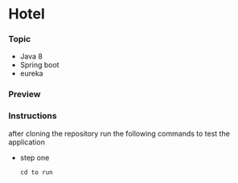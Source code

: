 # Hotel 

<h3>Topic</h3>
<ul>
  <li>Java 8 </li>
  <li>Spring boot</li>
  <li>eureka</li>
</ul>

<h3>Preview</h3>

<h3>Instructions</h3>

<p>after cloning the repository run the following commands to test the application</p>

<ul>
  <li>step one
  
```
cd to run
```
  </li>
  
  
</ul>  


